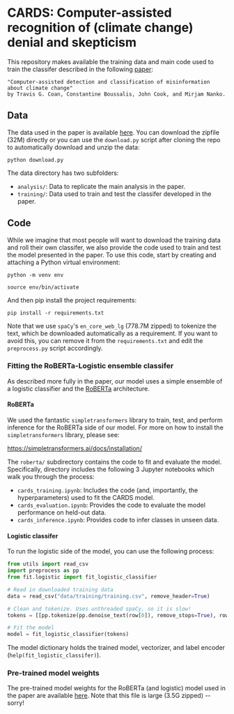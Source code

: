 # CARDS: Computer-assisted recognition of (climate change) denial and skepticism

This repository makes available the training data and main code used to train the classifer described in the following [paper](https://osf.io/preprints/socarxiv/crxfm/):

    "Computer-assisted detection and classification of misinformation about climate change" 
    by Travis G. Coan, Constantine Boussalis, John Cook, and Mirjam Nanko.

## Data

The data used in the paper is available [here](http://socialanalytics.ex.ac.uk/cards/data.zip). You can download the zipfile (32M) directly or you can use the `download.py` script after cloning the repo to automatically download and unzip the data:

`python download.py`

The data directory has two subfolders:

* `analysis/`: Data to replicate the main analysis in the paper.
* `training/`:  Data used to train and test the classifer developed in the paper.

## Code

While we imagine that most people will want to download the training data and roll their own classifer, we also provide the code used to train and test the model presented in the paper. To use this code, start by creating and attaching a Python virtual environment:

`python -m venv env`

`source env/bin/activate`

And then pip install the project requirements:

`pip install -r requirements.txt`

Note that we use `spaCy`'s `en_core_web_lg` (778.7M zipped) to tokenize the text, which be downloaded automatically as a requirement. If you want to avoid this, you can remove it from the `requirements.txt` and edit the `preprocess.py` script accordingly.

### Fitting the RoBERTa-Logistic ensemble classifer

As described more fully in the paper, our model uses a simple ensemble of a logistic classifier and the [RoBERTa](https://arxiv.org/abs/1907.11692) architecture.

#### RoBERTa

We used the fantastic `simpletransformers` library to train, test, and perform inference for the RoBERTa side of our model. For more on how to install the `simpletransformers` library, please see:

https://simpletransformers.ai/docs/installation/

The `roberta/` subdirectory contains the code to fit and evaluate the model. Specifically, directory includes the following 3 Jupyter notebooks which walk you through the process:

* `cards_training.ipynb`: Includes the code (and, importantly, the hyperparameters) used to fit the CARDS model.
* `cards_evaluation.ipynb`: Provides the code to evaluate the model performance on held-out data.
* `cards_inference.ipynb`: Provides code to infer classes in unseen data.

#### Logistic classifer

To run the logistic side of the model, you can use the following process:

```python
from utils import read_csv
import preprocess as pp
from fit.logistic import fit_logistic_classifier

# Read in downloaded training data
data = read_csv("data/training/training.csv", remove_header=True)

# Clean and tokenize. Uses unthreaded spaCy, so it is slow!
tokens = [[pp.tokenize(pp.denoise_text(row[0]), remove_stops=True), row[1]] for row in data]

# Fit the model
model = fit_logistic_classifier(tokens)
```

The model dictionary holds the trained model, vectorizer, and label encoder (`help(fit_logistic_classifer)`).

### Pre-trained model weights

The pre-trained model weights for the RoBERTa (and logistic) model used in the paper are available [here](https://socialanalytics.ex.ac.uk/cards/models.zip). Note that this file is large (3.5G zipped) -- sorry!




